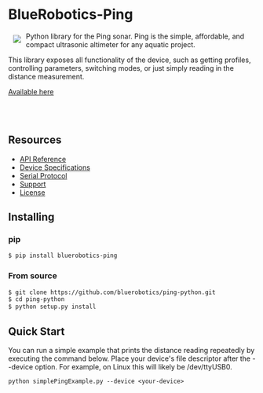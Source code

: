 # BlueRobotics-Ping

<a href="https://bluerobotics.com">
<img src="https://avatars2.githubusercontent.com/u/7120633?v=3&s=200" align="left" hspace="10" vspace="6">
</a>


Python library for the Ping sonar. Ping is the simple, affordable, and compact ultrasonic altimeter for any aquatic project.

This library exposes all functionality of the device, such as getting profiles, controlling parameters, switching modes, or just simply reading in the distance measurement.

[Available here](https://www.bluerobotics.com/store/sensors-sonars-cameras/sonar/ping-sonar-r2-rp/)

<br/>
<br/>

## Resources

* [API Reference](https://docs.bluerobotics.com/ping-python/)
* [Device Specifications](https://www.bluerobotics.com/)
* [Serial Protocol](https://github.com/bluerobotics/ping-protocol)
* [Support](https://docs.bluerobotics.com)
* [License](https://github.com/bluerobotics/ping-python/blob/master/LICENSE)


## Installing

### pip

```sh
$ pip install bluerobotics-ping
```

### From source

```sh
$ git clone https://github.com/bluerobotics/ping-python.git
$ cd ping-python
$ python setup.py install
```

## Quick Start

You can run a simple example that prints the distance reading repeatedly by executing the command below. Place your device's file descriptor after the --device option. For example, on Linux this will likely be /dev/ttyUSB0.

`python simplePingExample.py --device <your-device>`
